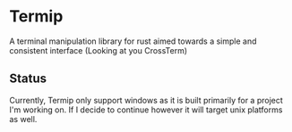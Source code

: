 # Termip
A terminal manipulation library for rust aimed towards a simple and consistent interface (Looking at you CrossTerm)

## Status
Currently, Termip only support windows as it is built primarily for a project I'm working on. If I decide to continue however it will target unix platforms as well.

## 
